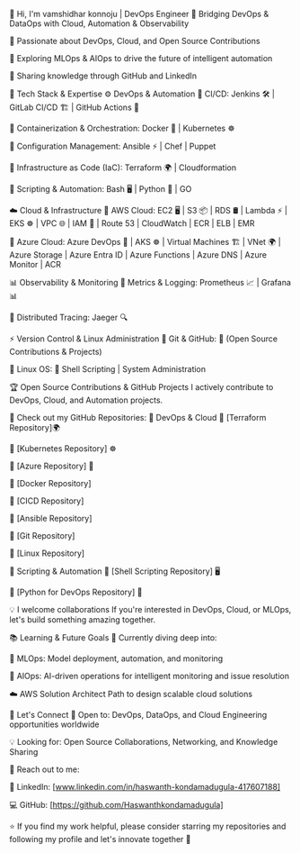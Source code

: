 👋 Hi, I'm vamshidhar konnoju | DevOps Engineer
🚀 Bridging DevOps & DataOps with Cloud, Automation & Observability

🔹 Passionate about DevOps, Cloud, and Open Source Contributions

🔹 Exploring MLOps & AIOps to drive the future of intelligent automation

🔹 Sharing knowledge through GitHub and LinkedIn

🔧 Tech Stack & Expertise
⚙️ DevOps & Automation
🔹 CI/CD: Jenkins 🛠️ | GitLab CI/CD 🏗️ | GitHub Actions 🚀

🔹 Containerization & Orchestration: Docker 🐳 | Kubernetes ☸️

🔹 Configuration Management: Ansible ⚡ | Chef | Puppet

🔹 Infrastructure as Code (IaC): Terraform 🌍 | Cloudformation

🔹 Scripting & Automation: Bash 🖥️ | Python 🐍 | GO

☁️ Cloud & Infrastructure
🔹 AWS Cloud: EC2 🖥️ | S3 📦 | RDS 🛢️ | Lambda ⚡ | EKS ☸️ | VPC 🌐 | IAM 🔑 | Route 53 | CloudWatch | ECR | ELB | EMR

🔹 Azure Cloud: Azure DevOps 🚀 | AKS ☸️ | Virtual Machines 🏗️ | VNet 🌍 | Azure Storage | Azure Entra ID | Azure Functions | Azure DNS | Azure Monitor | ACR

📊 Observability & Monitoring
🔹 Metrics & Logging: Prometheus 📈 | Grafana 📊

🔹 Distributed Tracing: Jaeger 🔍

⚡ Version Control & Linux Administration
🔹 Git & GitHub: 📝 (Open Source Contributions & Projects)

🔹 Linux OS: 🐧 Shell Scripting | System Administration

🏆 Open Source Contributions & GitHub Projects
I actively contribute to DevOps, Cloud, and Automation projects.

🚀 Check out my GitHub Repositories:
📌 DevOps & Cloud
🔹 [Terraform Repository]🌍

🔹 [Kubernetes Repository] ☸️

🔹 [Azure Repository] 🚀

🔹 [Docker Repository]

🔹 [CICD Repository]

🔹 [Ansible Repository]

🔹 [Git Repository]

🔹 [Linux Repository]

📌 Scripting & Automation
🔹 [Shell Scripting Repository] 🖥️

🔹 [Python for DevOps Repository] 🐍

💡 I welcome collaborations If you're interested in DevOps, Cloud, or MLOps, let's build something amazing together.

📚 Learning & Future Goals
🚀 Currently diving deep into:

🤖 MLOps: Model deployment, automation, and monitoring

🤖 AIOps: AI-driven operations for intelligent monitoring and issue resolution

☁️ AWS Solution Architect Path to design scalable cloud solutions

📢 Let's Connect
💼 Open to: DevOps, DataOps, and Cloud Engineering opportunities worldwide

💡 Looking for: Open Source Collaborations, Networking, and Knowledge Sharing

📩 Reach out to me:

🔗 LinkedIn: [www.linkedin.com/in/haswanth-kondamadugula-417607188]

💻 GitHub: [https://github.com/Haswanthkondamadugula]

⭐ If you find my work helpful, please consider starring my repositories and following my profile and let's innovate together 🎯
